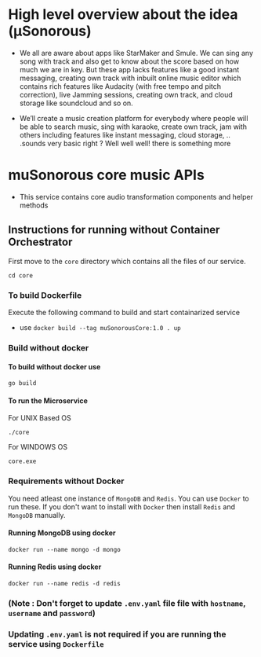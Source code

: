 # High level overview about the idea (μSonorous)

- We all are aware about apps like StarMaker and Smule. We can sing any song with track and also get to know about the score based on how much we are in key. But these app lacks features like a good instant messaging, creating own track with inbuilt online music editor which contains rich features like Audacity (with free tempo and pitch correction), live Jamming sessions, creating own track, and cloud storage like soundcloud and so on.

- We’ll create a music creation platform for everybody where people will be able to search music, sing with karaoke, create own track, jam with others including features like instant messaging, cloud storage, .. .sounds very basic right ? Well well well! there is something more


# muSonorous core music APIs
- This service contains core audio transformation components and helper methods

## Instructions for running without Container Orchestrator
First move to the `core` directory which contains all the files of our service.
```
cd core
```
### To build Dockerfile
Execute the following command to build and start containarized service
- use `docker build --tag muSonorousCore:1.0 . up`


### Build without docker
#### To build without docker use 
```
go build
```

#### To run the Microservice 
For UNIX Based OS
```
./core
```

For WINDOWS OS
```
core.exe
```
### Requirements without Docker 
You need atleast one instance of `MongoDB` and `Redis`. You can use `Docker` to run these.
If you don't want to install with `Docker` then install `Redis` and `MongoDB` manually. 

#### Running MongoDB using docker
```
docker run --name mongo -d mongo
```

#### Running Redis using docker
```
docker run --name redis -d redis
```

### (Note : Don't forget to update `.env.yaml` file file with `hostname`, `username` and `password`)
### Updating `.env.yaml` is not required if you are running the service using `Dockerfile`